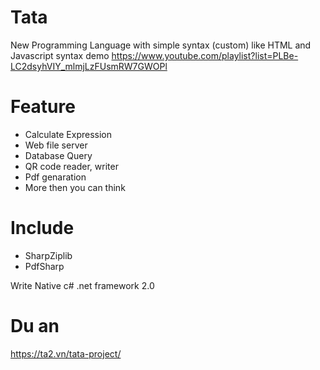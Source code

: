 # Tata
New Programming Language with simple syntax (custom) like HTML and Javascript syntax
demo 
https://www.youtube.com/playlist?list=PLBe-LC2dsyhVIY_mlmjLzFUsmRW7GWOPl

# Feature
+ Calculate Expression
+ Web file server
+ Database Query
+ QR code reader, writer
+ Pdf genaration
+ More then you can think

# Include 
+ SharpZiplib
+ PdfSharp

Write Native c# .net framework 2.0

# Du an
https://ta2.vn/tata-project/
